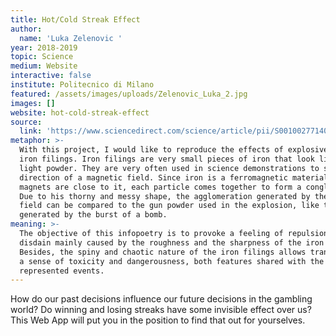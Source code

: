 ```yaml
---
title: Hot/Cold Streak Effect
author:
  name: 'Luka Zelenovic '
year: 2018-2019
topic: Science
medium: Website
interactive: false
institute: Politecnico di Milano
featured: /assets/images/uploads/Zelenovic_Luka_2.jpg
images: []
website: hot-cold-streak-effect
source:
  link: 'https://www.sciencedirect.com/science/article/pii/S0010027714000031'
metaphor: >-
  With this project, I would like to reproduce the effects of explosives with
  iron filings. Iron filings are very small pieces of iron that look like a
  light powder. They are very often used in science demonstrations to show the
  direction of a magnetic field. Since iron is a ferromagnetic material, if some
  magnets are close to it, each particle comes together to form a conglomerate.
  Due to his thorny and messy shape, the agglomeration generated by the magnetic
  field can be compared to the gun powder used in the explosion, like the one
  generated by the burst of a bomb. 
meaning: >-
  The objective of this infopoetry is to provoke a feeling of repulsion and
  disdain mainly caused by the roughness and the sharpness of the iron powder.
  Besides, the spiny and chaotic nature of the iron filings allows transmitting
  a sense of toxicity and dangerousness, both features shared with the
  represented events.
---
```

How do our past decisions influence our future decisions in the gambling world? Do winning and losing streaks have some invisible effect over us? This Web App will put you in the position to find that out for yourselves.
